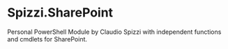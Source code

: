 # Spizzi.SharePoint
Personal PowerShell Module by Claudio Spizzi with independent functions and cmdlets for SharePoint.
